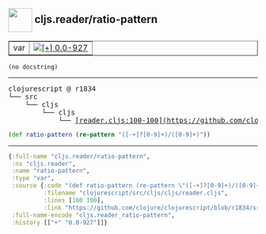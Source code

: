 ## <img width="48px" valign="middle" src="http://i.imgur.com/Hi20huC.png"> cljs.reader/ratio-pattern

 <table border="1">
<tr>
<td>var</td>
<td><a href="https://github.com/cljsinfo/api-refs/tree/0.0-927"><img valign="middle" alt="[+] 0.0-927" src="https://img.shields.io/badge/+-0.0--927-lightgrey.svg"></a> </td>
</tr>
</table>

 <samp>
</samp>

```
(no docstring)
```

---

 <pre>
clojurescript @ r1834
└── src
    └── cljs
        └── cljs
            └── <ins>[reader.cljs:100-100](https://github.com/clojure/clojurescript/blob/r1834/src/cljs/cljs/reader.cljs#L100-L100)</ins>
</pre>

```clj
(def ratio-pattern (re-pattern "([-+]?[0-9]+)/([0-9]+)"))
```


---

```clj
{:full-name "cljs.reader/ratio-pattern",
 :ns "cljs.reader",
 :name "ratio-pattern",
 :type "var",
 :source {:code "(def ratio-pattern (re-pattern \"([-+]?[0-9]+)/([0-9]+)\"))",
          :filename "clojurescript/src/cljs/cljs/reader.cljs",
          :lines [100 100],
          :link "https://github.com/clojure/clojurescript/blob/r1834/src/cljs/cljs/reader.cljs#L100-L100"},
 :full-name-encode "cljs.reader_ratio-pattern",
 :history [["+" "0.0-927"]]}

```
